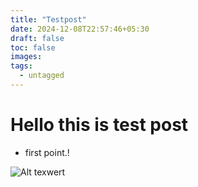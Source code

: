 ```yaml
---
title: "Testpost"
date: 2024-12-08T22:57:46+05:30
draft: false
toc: false
images:
tags:
  - untagged
---
```


# Hello this is test post

- first point.!

![Alt texwert](https://imgur.com/ajEEL5k.jpeg)